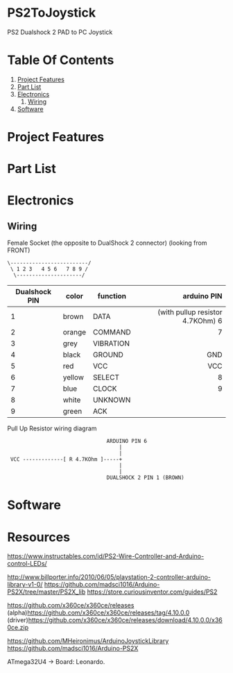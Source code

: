 # PS2ToJoystick
PS2 Dualshock 2 PAD to PC Joystick

# Table Of Contents

1. [Project Features](#project-features)
2. [Part List](#part-list)
3. [Electronics](#electronics)
    1. [Wiring](#wiring)
4. [Software](#software)
    
# Project Features

# Part List

# Electronics

## Wiring


Female Socket (the opposite to DualShock 2 connector) (looking from FRONT)
```
\-------------------------/
 \ 1 2 3   4 5 6   7 8 9 /
  \---------------------/
```

|Dualshock PIN   |color   |function |                      arduino PIN|
|----------------|--------|---------|--------------------------------:|
|1               |brown   |DATA     | (with pullup resistor 4.7KOhm) 6|    
|2               |orange  |COMMAND  |                                7|    
|3               |grey    |VIBRATION|                                 |    
|4               |black   |GROUND   |                              GND|    
|5               |red     |VCC      |                              VCC|    
|6               |yellow  |SELECT   |                                8|    
|7               |blue    |CLOCK    |                                9|    
|8               |white   |UNKNOWN  |                                 |    
|9               |green   |ACK      |                                 |    


Pull Up Resistor wiring diagram

```
                                ARDUINO PIN 6
                                    |
                                    |
 VCC -------------[ R 4.7KOhm ]-----+
                                    |
                                    |
                                DUALSHOCK 2 PIN 1 (BROWN)
```



# Software



# Resources

https://www.instructables.com/id/PS2-Wire-Controller-and-Arduino-control-LEDs/

http://www.billporter.info/2010/06/05/playstation-2-controller-arduino-library-v1-0/
https://github.com/madsci1016/Arduino-PS2X/tree/master/PS2X_lib
https://store.curiousinventor.com/guides/PS2

https://github.com/x360ce/x360ce/releases
(alpha)https://github.com/x360ce/x360ce/releases/tag/4.10.0.0
(driver)https://github.com/x360ce/x360ce/releases/download/4.10.0.0/x360ce.zip


https://github.com/MHeironimus/ArduinoJoystickLibrary
https://github.com/madsci1016/Arduino-PS2X

ATmega32U4 -> Board: Leonardo.
